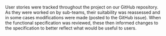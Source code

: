 User stories were tracked throughout the project on our GitHub repository. As they were worked on by sub-teams, their suitability was reassessed and in some cases modifications were made (posted to the GitHub issue). When the functional specification was reviewed, these then informed changes to the specification to better reflect what would be useful to users.